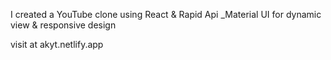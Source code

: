 I created a YouTube clone 
using React & Rapid Api _Material UI 
for dynamic view & responsive design 


visit at akyt.netlify.app
